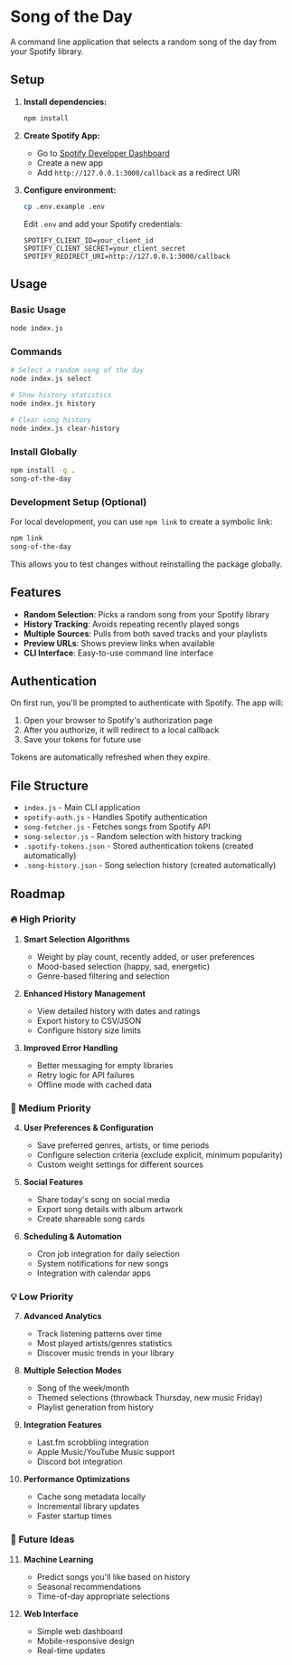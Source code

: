 # Song of the Day

A command line application that selects a random song of the day from your Spotify library.

## Setup

1. **Install dependencies:**
   ```bash
   npm install
   ```

2. **Create Spotify App:**
   - Go to [Spotify Developer Dashboard](https://developer.spotify.com/dashboard)
   - Create a new app
   - Add `http://127.0.0.1:3000/callback` as a redirect URI

3. **Configure environment:**
   ```bash
   cp .env.example .env
   ```
   Edit `.env` and add your Spotify credentials:
   ```
   SPOTIFY_CLIENT_ID=your_client_id
   SPOTIFY_CLIENT_SECRET=your_client_secret
   SPOTIFY_REDIRECT_URI=http://127.0.0.1:3000/callback
   ```

## Usage

### Basic Usage
```bash
node index.js
```

### Commands
```bash
# Select a random song of the day
node index.js select

# Show history statistics
node index.js history

# Clear song history
node index.js clear-history
```

### Install Globally
```bash
npm install -g .
song-of-the-day
```

### Development Setup (Optional)
For local development, you can use `npm link` to create a symbolic link:
```bash
npm link
song-of-the-day
```
This allows you to test changes without reinstalling the package globally.

## Features

- **Random Selection**: Picks a random song from your Spotify library
- **History Tracking**: Avoids repeating recently played songs
- **Multiple Sources**: Pulls from both saved tracks and your playlists
- **Preview URLs**: Shows preview links when available
- **CLI Interface**: Easy-to-use command line interface

## Authentication

On first run, you'll be prompted to authenticate with Spotify. The app will:
1. Open your browser to Spotify's authorization page
2. After you authorize, it will redirect to a local callback
3. Save your tokens for future use

Tokens are automatically refreshed when they expire.

## File Structure

- `index.js` - Main CLI application
- `spotify-auth.js` - Handles Spotify authentication
- `song-fetcher.js` - Fetches songs from Spotify API
- `song-selector.js` - Random selection with history tracking
- `.spotify-tokens.json` - Stored authentication tokens (created automatically)
- `.song-history.json` - Song selection history (created automatically)

## Roadmap

### 🔥 High Priority
1. **Smart Selection Algorithms**
   - Weight by play count, recently added, or user preferences
   - Mood-based selection (happy, sad, energetic)
   - Genre-based filtering and selection

2. **Enhanced History Management**
   - View detailed history with dates and ratings
   - Export history to CSV/JSON
   - Configure history size limits

3. **Improved Error Handling**
   - Better messaging for empty libraries
   - Retry logic for API failures
   - Offline mode with cached data

### 🚀 Medium Priority
4. **User Preferences & Configuration**
   - Save preferred genres, artists, or time periods
   - Configure selection criteria (exclude explicit, minimum popularity)
   - Custom weight settings for different sources

5. **Social Features**
   - Share today's song on social media
   - Export song details with album artwork
   - Create shareable song cards

6. **Scheduling & Automation**
   - Cron job integration for daily selection
   - System notifications for new songs
   - Integration with calendar apps

### 💡 Low Priority
7. **Advanced Analytics**
   - Track listening patterns over time
   - Most played artists/genres statistics
   - Discover music trends in your library

8. **Multiple Selection Modes**
   - Song of the week/month
   - Themed selections (throwback Thursday, new music Friday)
   - Playlist generation from history

9. **Integration Features**
   - Last.fm scrobbling integration
   - Apple Music/YouTube Music support
   - Discord bot integration

10. **Performance Optimizations**
    - Cache song metadata locally
    - Incremental library updates
    - Faster startup times

### 🎯 Future Ideas
11. **Machine Learning**
    - Predict songs you'll like based on history
    - Seasonal recommendations
    - Time-of-day appropriate selections

12. **Web Interface**
    - Simple web dashboard
    - Mobile-responsive design
    - Real-time updates